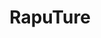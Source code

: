 ---
agency: Service Innovation Lab
title: RapuTure
excerpt: Explore how coded rules from our legislation as code work connect with each other at www.rules.nz
redirect_to:
  - https://github.com/ServiceInnovationLab/RapuTure
external_link_title: GitHub
---